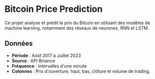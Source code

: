 # Bitcoin Price Prediction

Ce projet analyse et prédit le prix du Bitcoin en utilisant des modèles de machine learning, notamment des réseaux de neurones, RNN et LSTM.

## Données
- **Période** : Août 2017 à Juillet 2023  
- **Source** : API Binance  
- **Fréquence** : Intervalles d'une minute  
- **Colonnes** : Prix d'ouverture, haut, bas, clôture et volume de trading.
